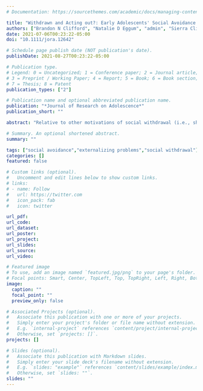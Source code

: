 ```yaml
---
# Documentation: https://sourcethemes.com/academic/docs/managing-content/

title: "Withdrawn and Acting out?: Early Adolescents' Social Avoidance and Externalizing Problems"
authors: ["Brandon N Clifford", "Natalie D Eggum", "admin", "Sierra Clifford", "Kathryn Lemery-Chalfant"]
date: 2021-07-06T00:23:22-05:00
doi: "10.1111/jora.12642"

# Schedule page publish date (NOT publication's date).
publishDate: 2021-08-27T00:23:22-05:00

# Publication type.
# Legend: 0 = Uncategorized; 1 = Conference paper; 2 = Journal article;
# 3 = Preprint / Working Paper; 4 = Report; 5 = Book; 6 = Book section;
# 7 = Thesis; 8 = Patent
publication_types: ["2"]

# Publication name and optional abbreviated publication name.
publication: "*Journal of Research on Adolescence*"
publication_short: ""

abstract: "Relative to other motivations of social withdrawal (i.e., shyness, unsociability), social avoidance is understudied. Furthermore, the relation between social avoidance and externalizing problems seldom has been investigated despite reasons to expect an association. We examined the association between social avoidance and externalizing problems using a sample of early adolescents in the United States using parents’ reports (N = 294; 54.1% boys; M age = 12.43 years). Supporting our hypotheses, structural equation models indicated that social avoidance positively predicted concurrent externalizing problems, controlling for shyness, unsociability, and internalizing problems (including depression and anxiety). Findings highlight that socially avoidant adolescents’ behaviors may include avoiding others as well as acting out. Longitudinal work is needed to examine the potential bidirectional relations between social avoidance and externalizing problems."

# Summary. An optional shortened abstract.
summary: ""

tags: ["social avoidance","externalizing problems","social withdrawal"]
categories: []
featured: false

# Custom links (optional).
#   Uncomment and edit lines below to show custom links.
# links:
# - name: Follow
#   url: https://twitter.com
#   icon_pack: fab
#   icon: twitter

url_pdf:
url_code:
url_dataset:
url_poster:
url_project:
url_slides:
url_source:
url_video:

# Featured image
# To use, add an image named `featured.jpg/png` to your page's folder. 
# Focal points: Smart, Center, TopLeft, Top, TopRight, Left, Right, BottomLeft, Bottom, BottomRight.
image:
  caption: ""
  focal_point: ""
  preview_only: false

# Associated Projects (optional).
#   Associate this publication with one or more of your projects.
#   Simply enter your project's folder or file name without extension.
#   E.g. `internal-project` references `content/project/internal-project/index.md`.
#   Otherwise, set `projects: []`.
projects: []

# Slides (optional).
#   Associate this publication with Markdown slides.
#   Simply enter your slide deck's filename without extension.
#   E.g. `slides: "example"` references `content/slides/example/index.md`.
#   Otherwise, set `slides: ""`.
slides: ""
---
```

